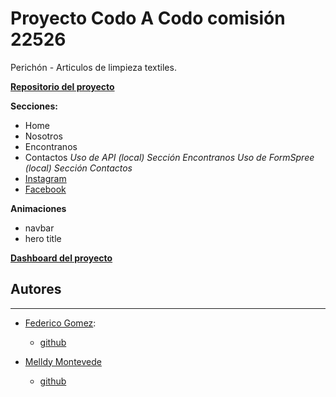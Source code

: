 # Proyecto Codo A Codo comisión 22526

Perichón - Articulos de limpieza textiles.

**[Repositorio del proyecto](https://github.com/Melldy-Monteverde/codoAcodo)**

**Secciones:**

- Home 
- Nosotros
- Encontranos 
- Contactos
*Uso de API (local) Sección Encontranos*
*Uso de FormSpree (local) Sección Contactos*
- [Instagram](https://www.instagram.com/trapos_perichon/)
- [Facebook](https://www.facebook.com/traposperichon)

**Animaciones**
- navbar
- hero title

**[Dashboard del proyecto](https://trello.com/b/SCJv9Mmy/codo-a-codo-workspace)**

## Autores
---
- [Federico Gomez](https://www.linkedin.com/in/federico-gomez-gigliani/):
  + [github](https://github.com/federicoggigliani)

- [Melldy Montevede](https://www.linkedin.com/in/melldy-monteverde-b19390190/) 
  + [github](https://github.com/Melldy-Monteverde)

